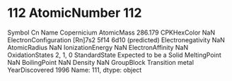 # 112 AtomicNumber                                       112
Symbol                                              Cn
Name                                       Copernicium
AtomicMass                                     286.179
CPKHexColor                                        NaN
ElectronConfiguration    [Rn]7s2 5f14 6d10 (predicted)
Electronegativity                                  NaN
AtomicRadius                                       NaN
IonizationEnergy                                   NaN
ElectronAffinity                                   NaN
OxidationStates                                2, 1, 0
StandardState                   Expected to be a Solid
MeltingPoint                                       NaN
BoilingPoint                                       NaN
Density                                            NaN
GroupBlock                            Transition metal
YearDiscovered                                    1996
Name: 111, dtype: object